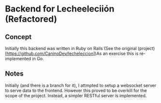 # Backend for Lecheeleciión (Refactored)
## Concept
Initially this backend was written in Ruby on Rails (See the original (project)[https://github.com/CaninoDev/lecheleccion])As an exercise this is re-implemented in Go.
## Notes
Initially (and there is a branch for it), I attmpted to setup a websocket server to serve data to the frontend. However this proved to be overkill for the scope of the project. Instead, a simpler RESTful server is implemented. 
